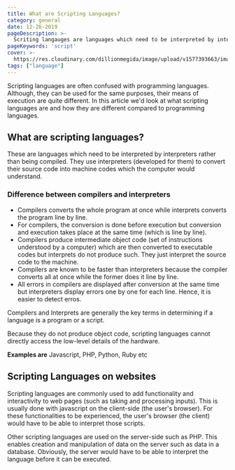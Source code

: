 ```yaml
---
title: What are Scripting Languages?
category: general
date: 12-26-2019
pageDescription: >-
  Scriting langauges are languages which need to be interpreted by interpreters rather than being compiled. They use interpreters (developed for them) to convert their source code into machine codes which the computer would understand.
pageKeywords: 'script'
cover: >-
  https://res.cloudinary.com/dillionmegida/image/upload/v1577393663/images/thewebfor5/scripting-language_bqhuu6.jpg
tags: ["language"]
---
```

Scripting languages are often confused with programming languages. Although, they can be used for the same purposes, their means of execution are quite different. In this article we'd look at what scripting languages are and how they are different compared to programming languages.
## What are scripting languages?
These are languages which need to be interpreted by interpreters rather than being compiled. They use interpreters (developed for them) to convert their source code into machine codes which the computer would understand.

### Difference between compilers and interpreters
* Compilers converts the whole program at once while interprets converts the program line by line.
* For compilers, the conversion is done before execution but conversion and execution takes place at the same time (which is line by line).
* Compilers produce intermediate object code (set of instructions understood by a computer) which are then converted to executable codes but interprets do not produce such. They just interpret the source code to the machine.
* Compilers are known to be faster than interpreters because the compiler converts all at once while the former does it line by line.
* All errors in compilers are displayed after conversion at the same time but interpreters display errors one by one for each line. Hence, it is easier to detect erros.

Compilers and Interprets are generally the key terms in determining if a language is a program or a script.

Because they do not produce object code, scripting languages cannot directly access the low-level details of the hardware.

**Examples are** Javascript, PHP, Python, Ruby etc

## Scripting Languages on websites
Scripting languages are commonly used to add functionality and interactivity to web pages (such as taking and processing inputs). This is usually done with javascript on the client-side (the user's browser). For these functionalities to be experienced, the user's browser (the client) would have to be able to interpret those scripts.

Other scripting languages are used on the server-side such as PHP. This enables creation and manipulation of data on the server such as data in a database. Obviously, the server would have to be able to interpret the language before it can be executed.